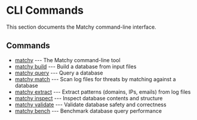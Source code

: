 # CLI Commands

This section documents the Matchy command-line interface.

## Commands

* [matchy](matchy.md) --- The Matchy command-line tool
* [matchy build](matchy-build.md) --- Build a database from input files
* [matchy query](matchy-query.md) --- Query a database
* [matchy match](matchy-match.md) --- Scan log files for threats by matching against a database
* [matchy extract](matchy-extract.md) --- Extract patterns (domains, IPs, emails) from log files
* [matchy inspect](matchy-inspect.md) --- Inspect database contents and structure
* [matchy validate](matchy-validate.md) --- Validate database safety and correctness
* [matchy bench](matchy-bench.md) --- Benchmark database query performance
